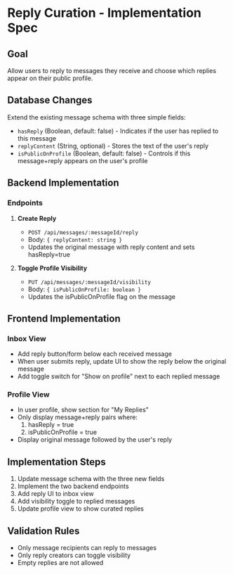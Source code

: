 # Reply Curation - Implementation Spec

## Goal
Allow users to reply to messages they receive and choose which replies appear on their public profile.

## Database Changes
Extend the existing message schema with three simple fields:

- `hasReply` (Boolean, default: false) - Indicates if the user has replied to this message
- `replyContent` (String, optional) - Stores the text of the user's reply
- `isPublicOnProfile` (Boolean, default: false) - Controls if this message+reply appears on the user's profile

## Backend Implementation

### Endpoints

1. **Create Reply**
   - `POST /api/messages/:messageId/reply`
   - Body: `{ replyContent: string }`
   - Updates the original message with reply content and sets hasReply=true

2. **Toggle Profile Visibility**
   - `PUT /api/messages/:messageId/visibility`
   - Body: `{ isPublicOnProfile: boolean }`
   - Updates the isPublicOnProfile flag on the message

## Frontend Implementation

### Inbox View
- Add reply button/form below each received message
- When user submits reply, update UI to show the reply below the original message
- Add toggle switch for "Show on profile" next to each replied message

### Profile View
- In user profile, show section for "My Replies"
- Only display message+reply pairs where:
  1. hasReply = true
  2. isPublicOnProfile = true
- Display original message followed by the user's reply

## Implementation Steps

1. Update message schema with the three new fields
2. Implement the two backend endpoints
3. Add reply UI to inbox view
4. Add visibility toggle to replied messages
5. Update profile view to show curated replies

## Validation Rules

- Only message recipients can reply to messages
- Only reply creators can toggle visibility
- Empty replies are not allowed